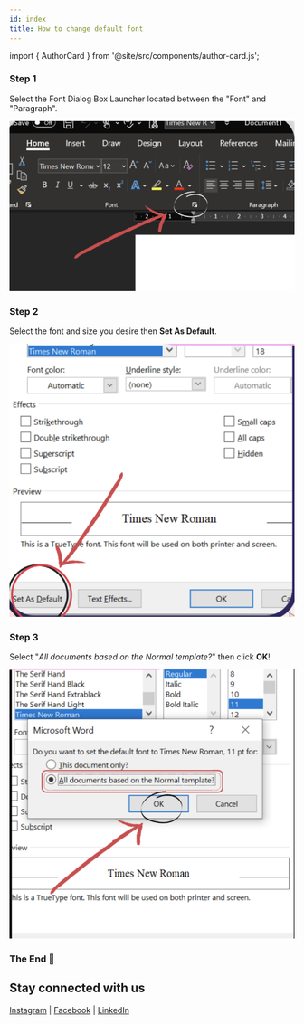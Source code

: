 ```yaml
---
id: index
title: How to change default font
---
```


import { AuthorCard } from '@site/src/components/author-card.js';

<AuthorCard name="Sher Ree Koh" image="/img/squad-profile-images/sher-ree-koh.png" role="Squad Member @ Microsoft MWS" linkedinUrl="https://www.linkedin.com/in/koh-sher-ree-b8a62a204/" />

### Step 1

Select the Font Dialog Box Launcher located between the "Font" and "Paragraph".

![Step 1](step-1.png)

### Step 2

Select the font and size you desire then **Set As Default**.

![Step 2](step-2.png)

### Step 3

Select "*All documents based on the Normal template?*" then click **OK**!

![Step 3](step-3.png)

### The End 🎊

## Stay connected with us

[Instagram](https://www.instagram.com/microsoft_mws/) | 
[Facebook](https://www.facebook.com/microsoft.mws) | 
[LinkedIn](https://www.linkedin.com/company/mwsquad/)
